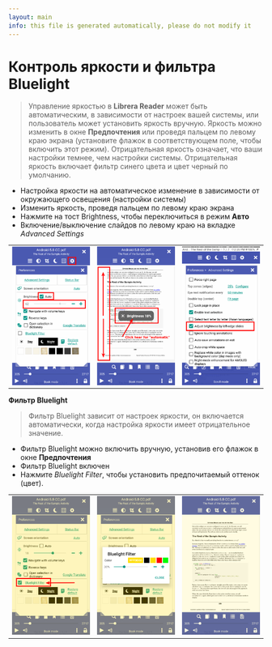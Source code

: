 ```yaml
---
layout: main
info: this file is generated automatically, please do not modify it
---
```


# Контроль яркости и фильтра Bluelight

> Управление яркостью в **Librera Reader** может быть автоматическим, в зависимости от настроек вашей системы, или пользователь может установить яркость вручную.
Яркость можно изменить в окне **Предпочтения** или проведя пальцем по левому краю экрана (установите флажок в соответствующем поле, чтобы включить этот режим).
Отрицательная яркость означает, что ваши настройки темнее, чем настройки системы.
Отрицательная яркость включает фильтр синего цвета и цвет черный по умолчанию.

* Настройка яркости на автоматическое изменение в зависимости от окружающего освещения (настройки системы)
* Изменить яркость, проведя пальцем по левому краю экрана
* Нажмите на тост Brightness, чтобы переключиться в режим **Авто**
* Включение/выключение слайдов по левому краю на вкладке _Advanced Settings_

||||
|-|-|-|
|![](1.png)|![](2.png)|![](3.png)|

**Фильтр Bluelight**
> Фильтр Bluelight зависит от настроек яркости, он включается автоматически, когда настройка яркости имеет отрицательное значение.

* Фильтр Bluelight можно включить вручную, установив его флажок в окне **Предпочтения**
* Фильтр Bluelight включен
* Нажмите _Bluelight Filter_, чтобы установить предпочитаемый оттенок (цвет).

||||
|-|-|-|
|![](7.png)|![](6.png)|![](8.png)|
